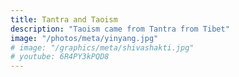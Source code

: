 ```yaml
---
title: Tantra and Taoism
description: "Taoism came from Tantra from Tibet"
image: "/photos/meta/yinyang.jpg"
# image: "/graphics/meta/shivashakti.jpg"
# youtube: 6R4PY3kPQD8
---
```


